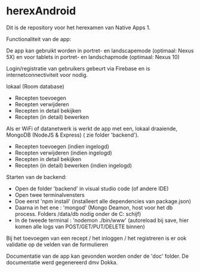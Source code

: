 # herexAndroid

Dit is de repository voor het herexamen van Native Apps 1.

Functionaliteit van de app: 

De app kan gebruikt worden in portret- en landscapemode (optimaal: Nexus 5X) en voor tablets in portret- en landschapmode (optimaal: Nexus 10)

Login/registratie van gebruikers gebeurt via Firebase en is internetconnectiviteit voor nodig.

lokaal (Room database)
  - Recepten toevoegen
  - Recepten verwijderen
  - Recepten in detail bekijken
  - Recepten (in detail) bewerken 
  
Als er WiFi of datanetwerk is werkt de app met een, lokaal draaiende, MongoDB (NodeJS & Express) ( zie folder 'backend').
  - Recepten toevoegen (indien ingelogd)
  - Recepten verwijderen (indien ingelogd)
  - Recepten in detail bekijken
  - Recepten (in detail) bewerken (indien ingelogd)
  
Starten van de backend: 
  - Open de folder 'backend' in visual studio code (of andere IDE)
  - Open twee terminalvensters
  - Doe eerst 'npm install' (installeert alle dependencies van package.json)
  - Daarna in het ene : 'mongod' (Mongo Deamon, host voor het db process. Folders /data/db nodig onder de C: schijf)
  - In de tweede terminal : 'nodemon ./bin/www' (autoreload bij save, hier komen alle logs van POST/GET/PUT/DELETE binnen)
  
  Bij het toevoegen van een recept / het inloggen / het registreren is er ook validatie op de velden van de formulieren
  
  Documentatie van de app kan gevonden worden onder de 'doc' folder. De documentatie werd gegenereerd dmv Dokka.
